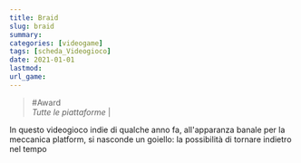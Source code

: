 ```yaml
---
title: Braid
slug: braid
summary: 
categories: [videogame]
tags: [scheda_Videogioco]
date: 2021-01-01
lastmod: 
url_game: 
---
```

> #Award   
> *Tutte le piattaforme*  | 

In questo videogioco indie di qualche anno fa, all'apparanza banale per la meccanica platform, si nasconde un goiello: la possibilità di tornare indietro nel tempo
